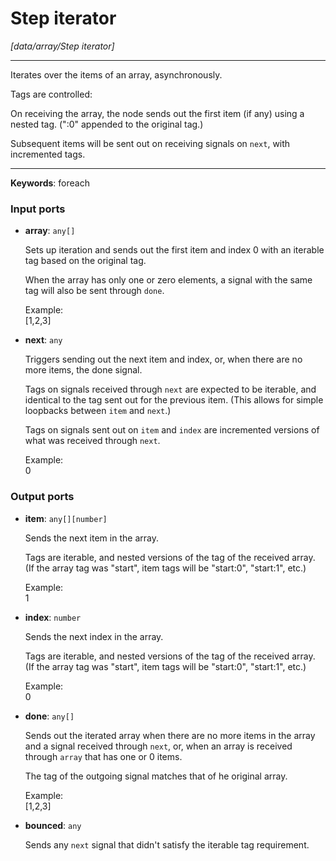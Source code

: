 # Step iterator

_[data/array/Step iterator]_

---

Iterates over the items of an array, asynchronously.  
  
Tags are controlled:  
  
On receiving the array, the node sends out the first item (if any) using a nested tag. (":0" appended to the original tag.)  
  
Subsequent items will be sent out on receiving signals on `next`, with incremented tags.  

---

__Keywords__: foreach

### Input ports

* __array__: ` any[] `

    Sets up iteration and sends out the first item and index 0 with an iterable tag based on the original tag.  
      
    When the array has only one or zero elements, a signal with the same tag will also be sent through `done`.  
      
    Example:  
    [1,2,3]  


* __next__: ` any `

    Triggers sending out the next item and index, or, when there are no more items, the done signal.  
      
    Tags on signals received through `next` are expected to be iterable, and identical to the tag sent out for the previous item. (This allows for simple loopbacks between `item` and `next`.)  
      
    Tags on signals sent out on `item` and `index` are incremented versions of what was received through `next`.  
      
    Example:  
    0  

### Output ports

* __item__: ` any[][number] `

    Sends the next item in the array.  
      
    Tags are iterable, and nested versions of the tag of the received array. (If the array tag was "start", item tags will be "start:0", "start:1", etc.)  
      
    Example:  
    1  


* __index__: ` number `

    Sends the next index in the array.  
      
    Tags are iterable, and nested versions of the tag of the received array. (If the array tag was "start", item tags will be "start:0", "start:1", etc.)  
      
    Example:  
    0  


* __done__: ` any[] `

    Sends out the iterated array when there are no more items in the array and a signal received through `next`, or, when an array is received through `array` that has one or 0 items.  
      
    The tag of the outgoing signal matches that of he original array.  
      
    Example:  
    [1,2,3]  


* __bounced__: ` any `

    Sends any `next` signal that didn't satisfy the iterable tag requirement.  
      


